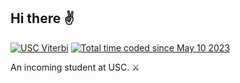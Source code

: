 ## Hi there ✌️

[![USC Viterbi](https://img.shields.io/badge/Viterbi-USC-990000?style=for-the-badge&label=Viterbi&labelColor=000000&color=990000)](https://viterbischool.usc.edu/) [![Total time coded since May 10 2023](https://wakatime.com/badge/user/de962691-c66a-4501-860f-eb122ac6ea13.svg?style=for-the-badge&labelColor=000000&color=990000)](https://wakatime.com/@1chooo)

An incoming student at USC. ⚔️

<!-- [![1chooo GitHub Profile Views](https://komarev.com/ghpvc/?username=1chooo&style=for-the-badge&labelColor=000000&color=990000)](https://github.com/antonkomarev/github-profile-views-counter) [![Total time coded since May 10 2023](https://wakatime.com/badge/user/de962691-c66a-4501-860f-eb122ac6ea13.svg?style=for-the-badge&labelColor=000000&color=990000)](https://wakatime.com/@1chooo) -->


<!-- <div align="center">
	<a
		href="https://viterbischool.usc.edu/" target="_blank">
		<img 
			src="https://img.shields.io/badge/usc-viterbi-990000?style=for-the-badge&labelColor=000000&color=990000" 
			alt="USC Viterbi"/>
	</a>
	<a
		href="https://github.com/antonkomarev/github-profile-views-counter" target="_blank">
		<img 
			src="https://komarev.com/ghpvc/?username=1chooo&style=for-the-badge&labelColor=000000&color=990000" 
			alt="Profile Views"/>
	</a>
	<a
		href="https://wakatime.com/@1chooo" 
		target="_blank">
		<img 
			src="https://wakatime.com/badge/user/de962691-c66a-4501-860f-eb122ac6ea13.svg?style=for-the-badge&labelColor=000000&color=990000" 
			alt="Total time coded since May 10 2023" />
	</a>
</div> -->
